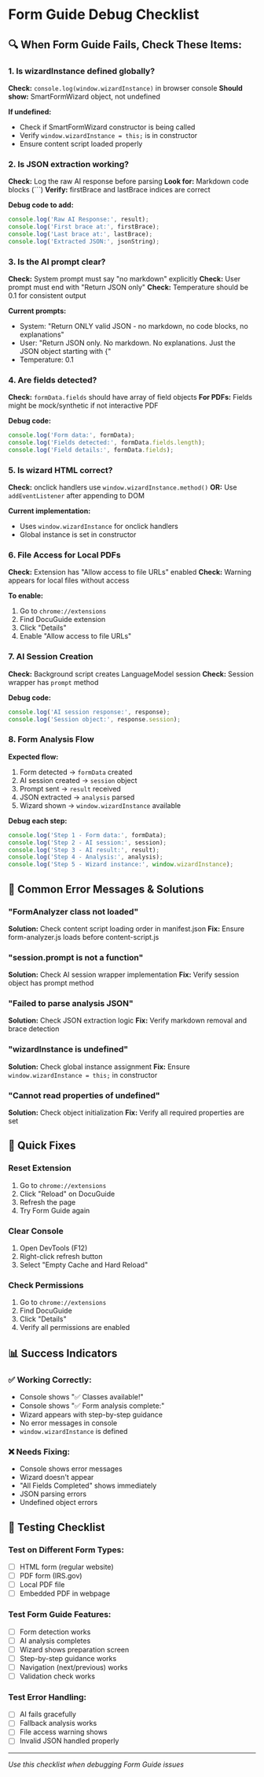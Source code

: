 # Form Guide Debug Checklist

## 🔍 When Form Guide Fails, Check These Items:

### 1. **Is wizardInstance defined globally?**
**Check:** `console.log(window.wizardInstance)` in browser console
**Should show:** SmartFormWizard object, not undefined

**If undefined:**
- Check if SmartFormWizard constructor is being called
- Verify `window.wizardInstance = this;` is in constructor
- Ensure content script loaded properly

### 2. **Is JSON extraction working?**
**Check:** Log the raw AI response before parsing
**Look for:** Markdown code blocks (```)
**Verify:** firstBrace and lastBrace indices are correct

**Debug code to add:**
```javascript
console.log('Raw AI Response:', result);
console.log('First brace at:', firstBrace);
console.log('Last brace at:', lastBrace);
console.log('Extracted JSON:', jsonString);
```

### 3. **Is the AI prompt clear?**
**Check:** System prompt must say "no markdown" explicitly
**Check:** User prompt must end with "Return JSON only"
**Check:** Temperature should be 0.1 for consistent output

**Current prompts:**
- System: "Return ONLY valid JSON - no markdown, no code blocks, no explanations"
- User: "Return JSON only. No markdown. No explanations. Just the JSON object starting with {"
- Temperature: 0.1

### 4. **Are fields detected?**
**Check:** `formData.fields` should have array of field objects
**For PDFs:** Fields might be mock/synthetic if not interactive PDF

**Debug code:**
```javascript
console.log('Form data:', formData);
console.log('Fields detected:', formData.fields.length);
console.log('Field details:', formData.fields);
```

### 5. **Is wizard HTML correct?**
**Check:** onclick handlers use `window.wizardInstance.method()`
**OR:** Use `addEventListener` after appending to DOM

**Current implementation:**
- Uses `window.wizardInstance` for onclick handlers
- Global instance is set in constructor

### 6. **File Access for Local PDFs**
**Check:** Extension has "Allow access to file URLs" enabled
**Check:** Warning appears for local files without access

**To enable:**
1. Go to `chrome://extensions`
2. Find DocuGuide extension
3. Click "Details"
4. Enable "Allow access to file URLs"

### 7. **AI Session Creation**
**Check:** Background script creates LanguageModel session
**Check:** Session wrapper has `prompt` method

**Debug code:**
```javascript
console.log('AI session response:', response);
console.log('Session object:', response.session);
```

### 8. **Form Analysis Flow**
**Expected flow:**
1. Form detected → `formData` created
2. AI session created → `session` object
3. Prompt sent → `result` received
4. JSON extracted → `analysis` parsed
5. Wizard shown → `window.wizardInstance` available

**Debug each step:**
```javascript
console.log('Step 1 - Form data:', formData);
console.log('Step 2 - AI session:', session);
console.log('Step 3 - AI result:', result);
console.log('Step 4 - Analysis:', analysis);
console.log('Step 5 - Wizard instance:', window.wizardInstance);
```

## 🚨 Common Error Messages & Solutions

### "FormAnalyzer class not loaded"
**Solution:** Check content script loading order in manifest.json
**Fix:** Ensure form-analyzer.js loads before content-script.js

### "session.prompt is not a function"
**Solution:** Check AI session wrapper implementation
**Fix:** Verify session object has prompt method

### "Failed to parse analysis JSON"
**Solution:** Check JSON extraction logic
**Fix:** Verify markdown removal and brace detection

### "wizardInstance is undefined"
**Solution:** Check global instance assignment
**Fix:** Ensure `window.wizardInstance = this;` in constructor

### "Cannot read properties of undefined"
**Solution:** Check object initialization
**Fix:** Verify all required properties are set

## 🔧 Quick Fixes

### Reset Extension
1. Go to `chrome://extensions`
2. Click "Reload" on DocuGuide
3. Refresh the page
4. Try Form Guide again

### Clear Console
1. Open DevTools (F12)
2. Right-click refresh button
3. Select "Empty Cache and Hard Reload"

### Check Permissions
1. Go to `chrome://extensions`
2. Find DocuGuide
3. Click "Details"
4. Verify all permissions are enabled

## 📊 Success Indicators

### ✅ Working Correctly:
- Console shows "✅ Classes available!"
- Console shows "✅ Form analysis complete:"
- Wizard appears with step-by-step guidance
- No error messages in console
- `window.wizardInstance` is defined

### ❌ Needs Fixing:
- Console shows error messages
- Wizard doesn't appear
- "All Fields Completed" shows immediately
- JSON parsing errors
- Undefined object errors

## 🎯 Testing Checklist

### Test on Different Form Types:
- [ ] HTML form (regular website)
- [ ] PDF form (IRS.gov)
- [ ] Local PDF file
- [ ] Embedded PDF in webpage

### Test Form Guide Features:
- [ ] Form detection works
- [ ] AI analysis completes
- [ ] Wizard shows preparation screen
- [ ] Step-by-step guidance works
- [ ] Navigation (next/previous) works
- [ ] Validation check works

### Test Error Handling:
- [ ] AI fails gracefully
- [ ] Fallback analysis works
- [ ] File access warning shows
- [ ] Invalid JSON handled properly

---

*Use this checklist when debugging Form Guide issues*
